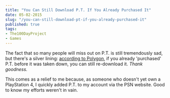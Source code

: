```yaml
---
title: "You Can Still Download P.T. If You Already Purchased It"
date: 05-02-2015
slug: "/you-can-still-download-pt-if-you-already-purchased-it"
published: true
tags:
- The100DayProject
- Games
---
```


The fact that so many people will miss out on P.T. is still tremendously sad, but there's a silver lining: [according to Polygon](http://www.polygon.com/2015/4/30/8521741/pt-re-download-playstation-store-delisted), if you already 'purchased' P.T. before it was taken down, you can still re-download it. _Thank goodness._ 

This comes as a relief to me because, as someone who doesn't yet own a PlayStation 4, I quickly added P.T. to my account via the PSN website. Good to know my efforts weren't in vain.
